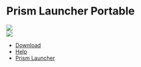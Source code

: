 # Prism Launcher Portable

[![][release-badge]][download]\
[![][prism-badge]][prism launcher]

- [Download]
- [Help]
- [Prism Launcher]

[download]: https://github.com/FayneAldan/PrismLauncherPortable/releases/latest
[help]: https://faynealdan.github.io/PrismLauncherPortable/PrismLauncherPortable/help.html
[prism launcher]: https://prismlauncher.org/
[release-badge]: https://img.shields.io/github/v/release/FayneAldan/PrismLauncherPortable?label=Prism+Launcher+Portable&style=for-the-badge
[prism-badge]: https://img.shields.io/github/v/release/PrismLauncher/PrismLauncher?label=Prism+Launcher&style=for-the-badge
